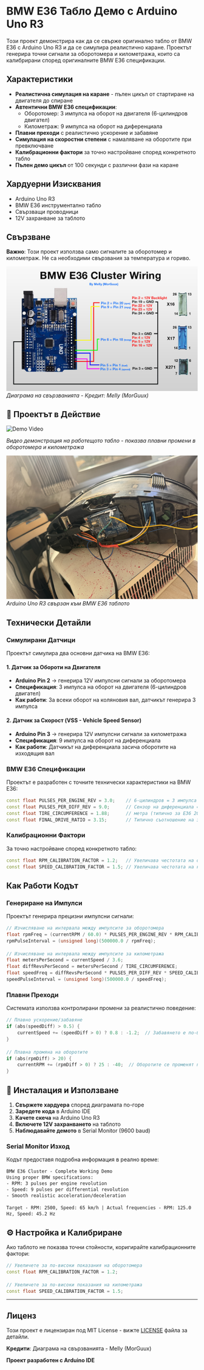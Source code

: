 # BMW E36 Табло Демо с Arduino Uno R3

Този проект демонстрира как да се свърже оригинално табло от BMW E36 с Arduino Uno R3 и да се симулира реалистично каране. Проектът генерира точни сигнали за оборотомера и километража, които са калибрирани според оригиналните BMW E36 спецификации.

## Характеристики

- **Реалистична симулация на каране** - пълен цикъл от стартиране на двигателя до спиране
- **Автентични BMW E36 спецификации**:
  - Оборотомер: 3 импулса на оборот на двигателя (6-цилиндров двигател)
  - Километраж: 9 импулса на оборот на диференциала
- **Плавни преходи** с реалистично ускорение и забавяне
- **Симулация на скоростни степени** с намаляване на оборотите при превключване
- **Калибрационни фактори** за точно настройване според конкретното табло
- **Пълен демо цикъл** от 100 секунди с различни фази на каране

## Хардуерни Изисквания

- Arduino Uno R3
- BMW E36 инструментално табло
- Свързващи проводници
- 12V захранване за таблото

## Свързване

**Важно**: Този проект използва само сигналите за оборотомер и километраж. Не са необходими свързвания за температура и гориво.

![BMW E36 Cluster Wiring](media/wiring-diagram.jpg)
*Диаграма на свързванията - Кредит: Melly (MorGuux)*

## 📸 Проектът в Действие

![Demo Video](media/demo.gif)

*Видео демонстрация на работещото табло - показва плавни промени в оборотомера и километража*

![Arduino Setup](media/speedometer_back_wiring.JPG)
*Arduino Uno R3 свързан към BMW E36 таблото*


## Технически Детайли

### Симулирани Датчици

Проектът симулира два основни датчика на BMW E36:

#### 1. Датчик за Обороти на Двигателя 
- **Arduino Pin 2** → генерира 12V импулсни сигнали за оборотомера
- **Спецификация**: 3 импулса на оборот на двигателя (6-цилиндров двигател)
- **Как работи**: За всеки оборот на коляновия вал, датчикът генерира 3 импулса

#### 2. Датчик за Скорост (VSS - Vehicle Speed Sensor) 
- **Arduino Pin 3** → генерира 12V импулсни сигнали за километража
- **Спецификация**: 9 импулса на оборот на диференциала
- **Как работи**: Датчикът на диференциала засича оборотите на изходящия вал

### BMW E36 Спецификации

Проектът е разработен с точните технически характеристики на BMW E36:

```cpp
const float PULSES_PER_ENGINE_REV = 3.0;    // 6-цилиндров = 3 импулса на оборот
const float PULSES_PER_DIFF_REV = 9.0;      // Сензор на диференциала = 9 импулса на оборот
const float TIRE_CIRCUMFERENCE = 1.88;      // метра (типично за E36 205/60R15)
const float FINAL_DRIVE_RATIO = 3.15;       // Типично съотношение на задния диференциал за E36
```

### Калибрационни Фактори

За точно настройване според конкретното табло:

```cpp
const float RPM_CALIBRATION_FACTOR = 1.2;   // Увеличава честотата на оборотомера
const float SPEED_CALIBRATION_FACTOR = 1.5; // Увеличава честотата на километража
```

## Как Работи Кодът

### Генериране на Импулси

Проектът генерира прецизни импулсни сигнали:

```cpp
// Изчисляване на интервала между импулсите за оборотомера
float rpmFreq = (currentRPM / 60.0) * PULSES_PER_ENGINE_REV * RPM_CALIBRATION_FACTOR;
rpmPulseInterval = (unsigned long)(500000.0 / rpmFreq);

// Изчисляване на интервала между импулсите за километража
float metersPerSecond = currentSpeed / 3.6;
float diffRevsPerSecond = metersPerSecond / TIRE_CIRCUMFERENCE;
float speedFreq = diffRevsPerSecond * PULSES_PER_DIFF_REV * SPEED_CALIBRATION_FACTOR;
speedPulseInterval = (unsigned long)(500000.0 / speedFreq);
```

### Плавни Преходи

Системата използва контролирани промени за реалистично поведение:

```cpp
// Плавно ускорение/забавяне
if (abs(speedDiff) > 0.5) {
    currentSpeed += (speedDiff > 0) ? 0.8 : -1.2;  // Забавянето е по-бързо
}

// Плавна промяна на оборотите
if (abs(rpmDiff) > 20) {
    currentRPM += (rpmDiff > 0) ? 25 : -40;  // Оборотите се променят по-бързо от скоростта
}
```

## 🔄 Инсталация и Използване

1. **Свържете хардуера** според диаграмата по-горе
2. **Заредете кода** в Arduino IDE
3. **Качете скеча** на Arduino Uno R3
4. **Включете 12V захранването** на таблото
5. **Наблюдавайте демото** в Serial Monitor (9600 baud)

### Serial Monitor Изход

Кодът предоставя подробна информация в реално време:

```
BMW E36 Cluster - Complete Working Demo
Using proper BMW specifications:
- RPM: 3 pulses per engine revolution
- Speed: 9 pulses per differential revolution
- Smooth realistic acceleration/deceleration

Target - RPM: 2500, Speed: 65 km/h | Actual frequencies - RPM: 125.0 Hz, Speed: 45.2 Hz
```

## ⚙️ Настройка и Калибриране

Ако таблото не показва точни стойности, коригирайте калибрационните фактори:

```cpp
// Увеличете за по-високи показания на оборотомера
const float RPM_CALIBRATION_FACTOR = 1.2;   

// Увеличете за по-високи показания на километража  
const float SPEED_CALIBRATION_FACTOR = 1.5; 
```

---

## Лиценз

Този проект е лицензиран под MIT License - вижте [LICENSE](LICENSE) файла за детайли.

**Кредити**: Диаграма на свързванията - Melly (MorGuux)

**Проект разработен с Arduino IDE**
